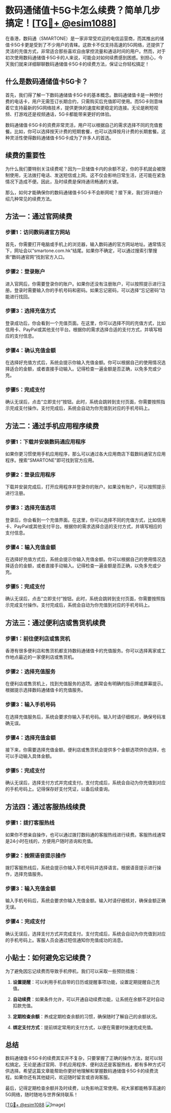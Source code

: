 # 数码通储值卡5G卡怎么续费？简单几步搞定！[[TG💪+ @esim1088](https://t.me/s/esim1088)]

在香港，数码通（SMARTONE）是一家非常受欢迎的电信运营商，而其推出的储值卡5G卡更是受到了不少用户的青睐。这款卡不仅支持高速的5G网络，还提供了灵活的充值方式，非常适合那些喜欢自由掌控流量和通话时间的用户。然而，对于初次使用数码通储值卡5G卡的人来说，可能会对如何续费感到困惑。别担心，今天我们就来详细聊聊数码通储值卡5G卡的续费方法，保证让你轻松搞定！

## 什么是数码通储值卡5G卡？

首先，我们得了解一下数码通储值卡5G卡的基本概念。数码通储值卡是一种预付费的电话卡，用户无需签订长期合约，只需购买后充值即可使用。而5G卡则意味着它支持最新的5G网络技术，提供更快的速度和更稳定的连接。无论是刷短视频、打游戏还是视频通话，5G卡都能带来更好的体验。

数码通储值卡5G卡的资费非常灵活，用户可以根据自己的需求选择不同的充值套餐。比如，你可以选择按天计费的短期套餐，也可以选择按月计费的长期套餐。这种灵活性使得数码通储值卡5G卡成为了许多人的首选。

## 续费的重要性

为什么我们要特别关注续费呢？因为一旦储值卡内的余额不足，你的手机就会被限制使用，无法拨打电话、发送短信或上网。这不仅会影响日常生活，还可能在紧急情况下造成不便。因此，及时续费是保持通讯畅通的关键。

那么，如何才能确保你的数码通储值卡5G卡不会断网呢？接下来，我们将详细介绍几种常见的续费方法。

## 方法一：通过官网续费

### 步骤1：访问数码通官方网站

首先，你需要打开电脑或手机上的浏览器，输入数码通的官方网站地址。通常情况下，网址会以“smartone.com.hk”结尾。如果你不确定，可以通过搜索引擎搜索“数码通官网”找到官方入口。

### 步骤2：登录账户

进入官网后，你需要登录你的账户。如果你还没有注册账户，可以按照提示进行注册。登录时需要输入你的手机号码和密码。如果忘记密码，可以选择“忘记密码”功能进行找回。

### 步骤3：选择充值方式

登录成功后，你会看到一个充值页面。在这里，你可以选择不同的充值方式，比如信用卡、PayPal或其他支付平台。根据你的需求选择合适的支付方式，并填写相应的支付信息。

### 步骤4：确认充值金额

在选择好充值方式后，系统会提示你输入充值金额。你可以根据自己的使用情况选择适合的金额，或者直接手动输入。记得检查一遍金额是否正确，以免多充或少充。

### 步骤5：完成支付

确认无误后，点击“立即支付”按钮。此时，系统会跳转到支付页面，你需要按照指示完成支付操作。支付完成后，系统会自动为你充值到对应的手机号码上。

## 方法二：通过手机应用程序续费

### 步骤1：下载并安装数码通应用程序

如果你更习惯使用手机应用程序，那么可以通过各大应用商店下载数码通官方应用程序。搜索“SMARTONE”即可找到官方应用。

### 步骤2：登录应用程序

下载并安装完成后，打开应用程序并登录你的账户。如果没有账户，可以按照提示进行注册。

### 步骤3：选择充值选项

登录后，你会看到一个充值界面。在这里，你可以选择不同的充值方式，比如信用卡、PayPal或其他支付平台。根据你的需求选择合适的支付方式，并填写相应的支付信息。

### 步骤4：输入充值金额

在选择好充值方式后，系统会提示你输入充值金额。你可以根据自己的使用情况选择适合的金额，或者直接手动输入。记得检查一遍金额是否正确，以免多充或少充。

### 步骤5：完成支付

确认无误后，点击“立即支付”按钮。此时，系统会跳转到支付页面，你需要按照指示完成支付操作。支付完成后，系统会自动为你充值到对应的手机号码上。

## 方法三：通过便利店或售货机续费

### 步骤1：前往便利店或售货机

香港有很多便利店和售货机都支持数码通储值卡的充值服务。你可以选择离家或工作地点最近的一家便利店或售货机。

### 步骤2：选择充值服务

在便利店或售货机上，找到充值服务的选项。通常会有明确的指示牌或屏幕提示。根据提示选择数码通储值卡的充值服务。

### 步骤3：输入手机号码

在选择充值服务后，系统会要求你输入手机号码。输入时请仔细核对，确保号码准确无误。

### 步骤4：选择充值金额

接下来，你需要选择充值金额。便利店或售货机会提供多个金额选项供你选择，也可以手动输入具体金额。

### 步骤5：完成支付

确认无误后，选择支付方式并完成支付。支付完成后，系统会自动为你充值到对应的手机号码上。记得保存好支付凭证，以备后续查询。

## 方法四：通过客服热线续费

### 步骤1：拨打客服热线

如果你不想亲自操作，也可以通过拨打数码通的客服热线进行续费。客服热线通常是24小时在线的，方便用户随时咨询和充值。

### 步骤2：按照语音提示操作

拨打客服热线后，系统会提示你输入手机号码并选择语言。根据语音提示进行操作，选择充值服务。

### 步骤3：输入充值金额

输入手机号码后，系统会要求你输入充值金额。输入时请仔细核对，确保金额正确无误。

### 步骤4：完成支付

确认无误后，选择支付方式并完成支付。支付完成后，系统会自动为你充值到对应的手机号码上。客服人员会通过短信通知你充值成功的消息。

## 小贴士：如何避免忘记续费？

为了避免因忘记续费而导致手机停机，我们可以采取一些预防措施：

1. **设置提醒**：可以利用手机自带的日历或提醒事项功能，设置定期提醒自己充值。
   
2. **自动续费**：如果条件允许，可以开通自动续费功能，让系统在余额不足时自动扣款充值。

3. **定期检查余额**：养成定期检查余额的习惯，确保随时了解自己的余额状况。

4. **绑定支付方式**：提前绑定常用的支付方式，以便在需要时快速完成充值。

## 总结

数码通储值卡5G卡的续费其实并不复杂，只要掌握了正确的操作方法，就可以轻松搞定。无论是通过官网、手机应用程序、便利店还是客服热线，都有多种方式可供选择。希望这篇文章能帮助你更好地理解和掌握数码通储值卡5G卡的续费流程。如果你还有其他疑问，欢迎随时留言或咨询客服。

最后，记得定期检查余额并及时续费，以免影响正常使用。祝大家都能畅享高速的5G网络，随时随地与世界保持联系！

[[TG💪+ @esim1088](https://t.me/s/esim1088) ![Image](https://i.postimg.cc/4NQfJmqS/Snipaste-2025-05-13-00-14-12.png)]